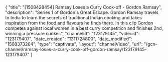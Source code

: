 {
    "title": "[1508428454] Ramsay Loses a Curry Cook-off - Gordon Ramsay",
    "description": "Series 1 of Gordon's Great Escape. Gordon Ramsay travels to India to learn the secrets of traditional Indian cooking and takes inspiration from the food and flavours he finds there. In this clip Gordon competes against local women in a best curry competition and finishes 2nd, winning a pressure cooker.",
    "channelid": "123179145",
    "videoid": "123179407",
    "date_created": "1311724800",
    "date_modified": "1508373264",
    "type": "captivate",
    "layout": "channelVideo",
    "url": "\/gcn-channel\/ramsay-loses-a-curry-cook-off-gordon-ramsay\/123179145-123179407"
}